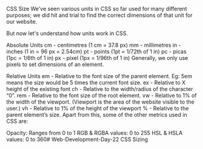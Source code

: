 CSS Size
We've seen various units in CSS so far used for many different purposes; we did hit and trial to find the correct dimensions of that unit for our website.

But now let's understand how units work in CSS.

Absolute Units
cm - centimetres (1 cm = 37.8 px)
mm - millimetres
in - inches (1 in = 96 px = 2.54cm)
pt - points (1pt = 1/72th of 1 in)
pc - picas (1pc = 1/6th of 1 in)
px - pixel (1px = 1/96th of 1 in)
Generally, we only use pixels to set dimensions of an element.

Relative Units
em - Relative to the font size of the parent element. Eg: 5em means the size would be 5 times the current font size.
ex - Relative to X height of the existing font
ch - Relative to the width/radius of the character “0”.
rem - Relative to the font size of the root element.
vw - Relative to 1% of the width of the viewport. (Viewport is the area of the website visible to the user.)
vh - Relative to 1% of the height of the viewport
% - Relative to the parent element’s size.
Apart from this, some of the other metrics used in CSS are:

Opacity: Ranges from 0 to 1
RGB & RGBA values: 0 to 255
HSL & HSLA values: 0 to 360# Web-Development-Day-22
CSS Sizing
